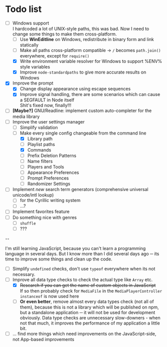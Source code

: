 # Todo list

 - [ ] Windows support </br>
       I hardcoded a lot of UNIX-style paths, this was bad. Now I need to change some things to make them cross-platform.
      - [ ] Use **WinEditline** on Windows, redistribute in binary form and link statically
      - [ ] Make all paths cross-platform compatible -> `/` becomes `path.join()` everywhere, except for `require()`
      - [x] Write environment variable resolver for Windows to support %ENV% style variables
      - [x] Improve `node-standardpaths` to give more accurate results on Windows
 - [x] Improve the prompt
      - [x] Change display appearance using escape sequences
      - [x] Improve signal handling, there are some scenarios which can cause a SEGFAULT in Node itself </br>
            Shit's fixed now, finally!!!
 - [ ] **[Maybe?]** GNU/Readline: implement custom auto-completer for the media library
 - [ ] Improve the user settings manager
      - [ ] Simplify validation
      - [ ] Make every single config changeable from the command line
           - [x] Library path
           - [ ] Playlist paths
           - [x] Commands
           - [ ] Prefix Deletion Patterns
           - [ ] Name filters
           - [ ] Players and Tools
           - [ ] Appearance Preferences
           - [ ] Prompt Preferences
           - [ ] Randomizer Settings
 - [ ] Implement *new* search term generators (comprehensive universal unicode/intl lookup)
      - [ ] for the Cyrillic writing system
      - [ ] ...?
 - [ ] Implement favorites feature
 - [ ] Do something nice with genres
      - [ ] `shuffle`
      - [ ] ???

--

I'm still learning JavaScript, because you can't learn a programming language in several days. But I know more than I did several days ago ─ its time to improve some things and clean up the code.

 - [ ] Simplify `undefined` checks, don't use `typeof` everywhere when its not necessary.
 - [ ] Improve all data type checks to check the actual type like `Array` etc.
     - [x] ~~Research if you can get the name of custom objects in JavaScript~~ </br>
           If so then probably check for `MediaFile` in the `MediaPlayerController` </br>
           `instanceof` is now used here
     - [ ] **Or even better**, remove almost every data types check (not all of them), because this is not a library which will be published on npm, but a standalone application ─ it will not be used for development obviously. Data type checks are unnecessary slow-downers - when not that much, it improves the performance of my application a little bit.

 - [ ] ... find more things which need improvements on the JavaScript-side, not App-based improvements
